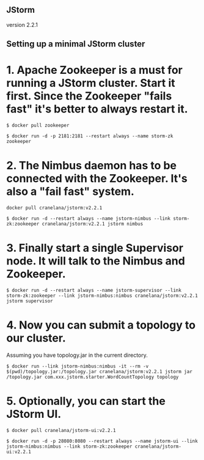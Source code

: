 ## JStorm
version 2.2.1

## Setting up a minimal JStorm cluster
# 1. Apache Zookeeper is a must for running a JStorm cluster. Start it first. Since the Zookeeper "fails fast" it's better to always restart it.
```shell
$ docker pull zookeeper
```
```shell
$ docker run -d -p 2181:2181 --restart always --name storm-zk zookeeper
```
# 2. The Nimbus daemon has to be connected with the Zookeeper. It's also a "fail fast" system.
```shell
docker pull cranelana/jstorm:v2.2.1
```
```shell
$ docker run -d --restart always --name jstorm-nimbus --link storm-zk:zookeeper cranelana/jstorm:v2.2.1 jstorm nimbus
```

# 3. Finally start a single Supervisor node. It will talk to the Nimbus and Zookeeper.
```shell
$ docker run -d --restart always --name jstorm-supervisor --link storm-zk:zookeeper --link jstorm-nimbus:nimbus cranelana/jstorm:v2.2.1 jstorm supervisor
```

# 4. Now you can submit a topology to our cluster.
Assuming you have topology.jar in the current directory.
```shell
$ docker run --link jstorm-nimbus:nimbus -it --rm -v $(pwd)/topology.jar:/topology.jar cranelana/jstorm:v2.2.1 jstorm jar /topology.jar com.xxx.jstorm.starter.WordCountTopology topology
```
# 5. Optionally, you can start the JStorm UI.
```shell
$ docker pull cranelana/jstorm-ui:v2.2.1
```
```shell
$ docker run -d -p 28080:8080 --restart always --name jstorm-ui --link jstorm-nimbus:nimbus --link storm-zk:zookeeper cranelana/jstorm-ui:v2.2.1
```
